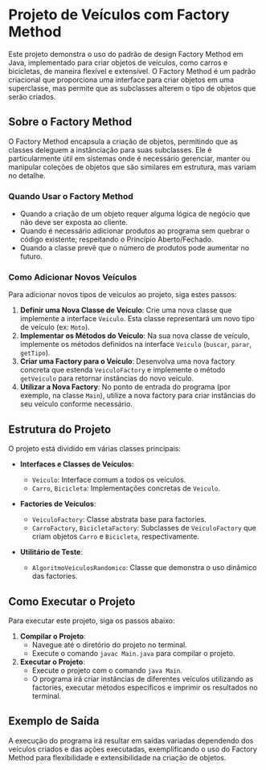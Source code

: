 # Projeto de Veículos com Factory Method

Este projeto demonstra o uso do padrão de design Factory Method em Java, implementado para criar objetos de veículos, como carros e bicicletas, de maneira flexível e extensível. O Factory Method é um padrão criacional que proporciona uma interface para criar objetos em uma superclasse, mas permite que as subclasses alterem o tipo de objetos que serão criados.

## Sobre o Factory Method

O Factory Method encapsula a criação de objetos, permitindo que as classes deleguem a instânciação para suas subclasses. Ele é particularmente útil em sistemas onde é necessário gerenciar, manter ou manipular coleções de objetos que são similares em estrutura, mas variam no detalhe.

### Quando Usar o Factory Method

- Quando a criação de um objeto requer alguma lógica de negócio que não deve ser exposta ao cliente.
- Quando é necessário adicionar produtos ao programa sem quebrar o código existente, respeitando o Princípio Aberto/Fechado.
- Quando a classe prevê que o número de produtos pode aumentar no futuro.

### Como Adicionar Novos Veículos

Para adicionar novos tipos de veículos ao projeto, siga estes passos:

1. **Definir uma Nova Classe de Veículo**: Crie uma nova classe que implemente a interface `Veiculo`. Esta classe representará um novo tipo de veículo (ex: `Moto`).
2. **Implementar os Métodos do Veículo**: Na sua nova classe de veículo, implemente os métodos definidos na interface `Veiculo` (`buscar`, `parar`, `getTipo`).
3. **Criar uma Factory para o Veículo**: Desenvolva uma nova factory concreta que estenda `VeiculoFactory` e implemente o método `getVeiculo` para retornar instâncias do novo veículo.
4. **Utilizar a Nova Factory**: No ponto de entrada do programa (por exemplo, na classe `Main`), utilize a nova factory para criar instâncias do seu veículo conforme necessário.

## Estrutura do Projeto

O projeto está dividido em várias classes principais:

- **Interfaces e Classes de Veículos**:
    - `Veiculo`: Interface comum a todos os veículos.
    - `Carro`, `Bicicleta`: Implementações concretas de `Veiculo`.

- **Factories de Veículos**:
    - `VeiculoFactory`: Classe abstrata base para factories.
    - `CarroFactory`, `BicicletaFactory`: Subclasses de `VeiculoFactory` que criam objetos `Carro` e `Bicicleta`, respectivamente.

- **Utilitário de Teste**:
    - `AlgoritmoVeiculosRandomico`: Classe que demonstra o uso dinâmico das factories.

## Como Executar o Projeto

Para executar este projeto, siga os passos abaixo:

1. **Compilar o Projeto**:
    - Navegue até o diretório do projeto no terminal.
    - Execute o comando `javac Main.java` para compilar o projeto.
2. **Executar o Projeto**:
    - Execute o projeto com o comando `java Main`.
    - O programa irá criar instâncias de diferentes veículos utilizando as factories, executar métodos específicos e imprimir os resultados no terminal.

## Exemplo de Saída

A execução do programa irá resultar em saídas variadas dependendo dos veículos criados e das ações executadas, exemplificando o uso do Factory Method para flexibilidade e extensibilidade na criação de objetos.